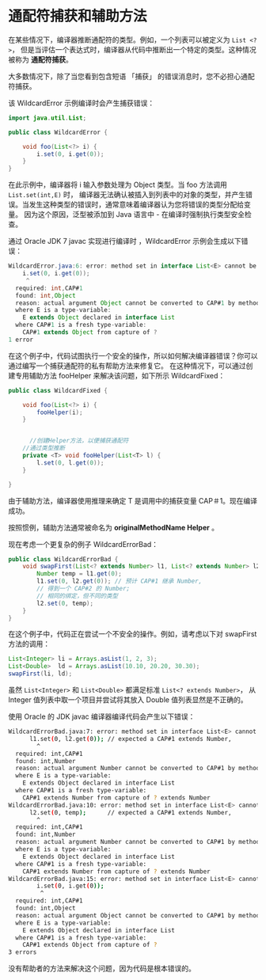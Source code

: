 # 通配符捕获和辅助方法

在某些情况下，编译器推断通配符的类型。例如，一个列表可以被定义为 `List <?>`，
但是当评估一个表达式时，编译器从代码中推断出一个特定的类型。这种情况被称为 **通配符捕获**。



大多数情况下，除了当您看到包含短语 「捕获」 的错误消息时，您不必担心通配符捕获。

该 WildcardError 示例编译时会产生捕获错误：

```java
import java.util.List;

public class WildcardError {

    void foo(List<?> i) {
        i.set(0, i.get(0));
    }
}
```

在此示例中，编译器将 i 输入参数处理为 Object 类型。当 foo 方法调用 `List.set(int,E)` 时，
编译器无法确认被插入到列表中的对象的类型，并产生错误。当发生这种类型的错误时，通常意味着编译器认为您将错误的类型分配给变量。
因为这个原因，泛型被添加到 Java 语言中 - 在编译时强制执行类型安全检查。

通过 Oracle JDK 7 javac 实现进行编译时 ，WildcardError 示例会生成以下错误：

```java
WildcardError.java:6: error: method set in interface List<E> cannot be applied to given types;
    i.set(0, i.get(0));
     ^
  required: int,CAP#1
  found: int,Object
  reason: actual argument Object cannot be converted to CAP#1 by method invocation conversion
  where E is a type-variable:
    E extends Object declared in interface List
  where CAP#1 is a fresh type-variable:
    CAP#1 extends Object from capture of ?
1 error
```

在这个例子中，代码试图执行一个安全的操作，所以如何解决编译器错误？你可以通过编写一个捕获通配符的私有帮助方法来修复它。
在这种情况下，可以通过创建专用辅助方法 fooHelper 来解决该问题，如下所示 WildcardFixed：

```java
public class WildcardFixed {

    void foo(List<?> i) {
        fooHelper(i);
    }


      //创建Helper方法，以便捕获通配符
    //通过类型推断
    private <T> void fooHelper(List<T> l) {
        l.set(0, l.get(0));
    }

}
```

由于辅助方法，编译器使用推理来确定 T 是调用中的捕获变量 CAP＃1。现在编译成功。

按照惯例，辅助方法通常被命名为 **originalMethodName Helper** 。

现在考虑一个更复杂的例子 WildcardErrorBad：

```java
public class WildcardErrorBad {
    void swapFirst(List<? extends Number> l1, List<? extends Number> l2) {
        Number temp = l1.get(0);
        l1.set(0, l2.get(0)); // 预计 CAP#1 继承 Number,
        // 得到一个 CAP#2 的 Number;
        // 相同的绑定，但不同的类型
        l2.set(0, temp);     
    }
}
```

在这个例子中，代码正在尝试一个不安全的操作。例如，请考虑以下对 swapFirst 方法的调用：

```java
List<Integer> li = Arrays.asList(1, 2, 3);
List<Double>  ld = Arrays.asList(10.10, 20.20, 30.30);
swapFirst(li, ld);
```

虽然 `List<Integer>` 和 `List<Double>` 都满足标准 `List<? extends Number>`，
从 Integer 值列表中取一个项目并尝试将其放入 Double 值列表显然是不正确的。

使用 Oracle 的 JDK javac 编译器编译代码会产生以下错误：

```bash
WildcardErrorBad.java:7: error: method set in interface List<E> cannot be applied to given types;
      l1.set(0, l2.get(0)); // expected a CAP#1 extends Number,
        ^
  required: int,CAP#1
  found: int,Number
  reason: actual argument Number cannot be converted to CAP#1 by method invocation conversion
  where E is a type-variable:
    E extends Object declared in interface List
  where CAP#1 is a fresh type-variable:
    CAP#1 extends Number from capture of ? extends Number
WildcardErrorBad.java:10: error: method set in interface List<E> cannot be applied to given types;
      l2.set(0, temp);      // expected a CAP#1 extends Number,
        ^
  required: int,CAP#1
  found: int,Number
  reason: actual argument Number cannot be converted to CAP#1 by method invocation conversion
  where E is a type-variable:
    E extends Object declared in interface List
  where CAP#1 is a fresh type-variable:
    CAP#1 extends Number from capture of ? extends Number
WildcardErrorBad.java:15: error: method set in interface List<E> cannot be applied to given types;
        i.set(0, i.get(0));
         ^
  required: int,CAP#1
  found: int,Object
  reason: actual argument Object cannot be converted to CAP#1 by method invocation conversion
  where E is a type-variable:
    E extends Object declared in interface List
  where CAP#1 is a fresh type-variable:
    CAP#1 extends Object from capture of ?
3 errors
```

没有帮助者的方法来解决这个问题，因为代码是根本错误的。
